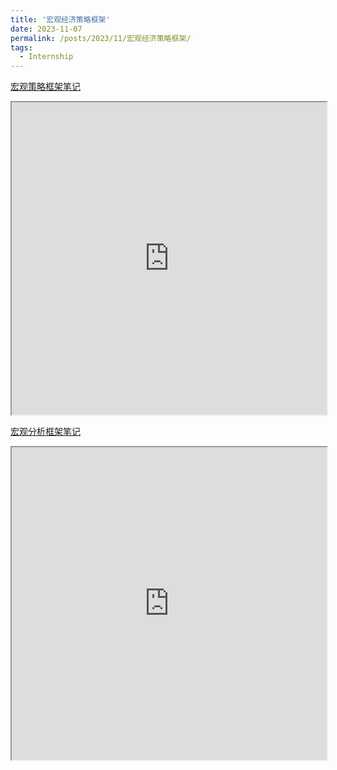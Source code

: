 ```yaml
---
title: '宏观经济策略框架'
date: 2023-11-07
permalink: /posts/2023/11/宏观经济策略框架/
tags:
  - Internship
---
```


[宏观策略框架笔记](https://minyao-huang.github.io/assets/宏观策略框架.pdf)
<iframe src="https://minyao-huang.github.io/assets/宏观策略框架.pdf" width="100%" height="500"></iframe>

[宏观分析框架笔记](https://minyao-huang.github.io/assets/（已压缩）宏观分析框架.pdf)
<iframe src="https://minyao-huang.github.io/assets/（已压缩）宏观策略框架.pdf" width="100%" height="500"></iframe>

